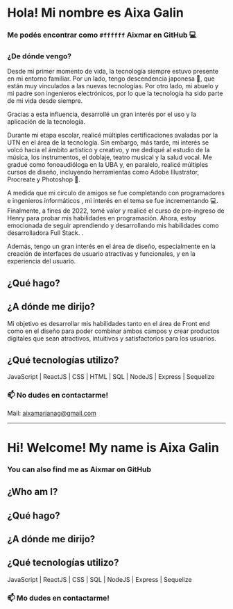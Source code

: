 # Hola! Mi nombre es Aixa Galin 

### Me podés encontrar como `#ffffff` Aixmar en GitHub 💻

### ¿De dónde vengo? 
Desde mi primer momento de vida, la tecnología siempre estuvo presente en mi entorno familiar. Por un lado, tengo descendencia japonesa 🎎, que están muy vinculados a las nuevas tecnologías. Por otro lado, mi abuelo y mi padre son ingenieros electrónicos, por lo que la tecnología ha sido parte de mi vida desde siempre. 

Gracias a esta influencia, desarrollé un gran interés por el uso y la aplicación de la tecnología.

Durante mi etapa escolar, realicé múltiples certificaciones avaladas por la UTN en el área de la tecnología. Sin embargo, más tarde, mi interés se volcó hacia el ámbito artístico y creativo, y me dediqué al estudio de la música, los instrumentos, el doblaje, teatro musical y la salud vocal. Me gradué como fonoaudióloga en la UBA y, en paralelo, realicé múltiples cursos de diseño, incluyendo herramientas como Adobe Illustrator, Procreate y Photoshop 🎨.

A medida que mi círculo de amigos se fue completando con programadores e ingenieros informáticos , mi interés en el tema se fue incrementando 💻. Finalmente, a fines de 2022, tomé valor y realicé el curso de pre-ingreso de Henry para probar mis habilidades en programación. Ahora, estoy emocionada de seguir aprendiendo y desarrollando mis habilidades como desarrolladora Full Stack. .

Además, tengo un gran interés en el área de diseño, especialmente en la creación de interfaces de usuario atractivas y funcionales, y en la experiencia del usuario. 

## ¿Qué hago?


## ¿A dónde me dirijo?
Mi objetivo es desarrollar mis habilidades tanto en el área de Front end como en el diseño para poder combinar ambos campos y crear productos digitales que sean atractivos, intuitivos y satisfactorios para los usuarios.

## ¿Qué tecnologías utilizo?
JavaScript | ReactJS | CSS | HTML | SQL | NodeJS | Express | Sequelize 

### 📫 No dudes en contactarme!
Mail: aixamarianag@gmail.com


*********************************************************************************

# Hi! Welcome! My name is Aixa Galin 

### You can also find me as Aixmar on GitHub 

## ¿Who am I?

## ¿Qué hago?

## ¿A dónde me dirijo?

## ¿Qué tecnologías utilizo?
JavaScript | ReactJS | CSS | SQL | NodeJS | Express | Sequelize 

### 📫 Mo dudes en contactarme!
